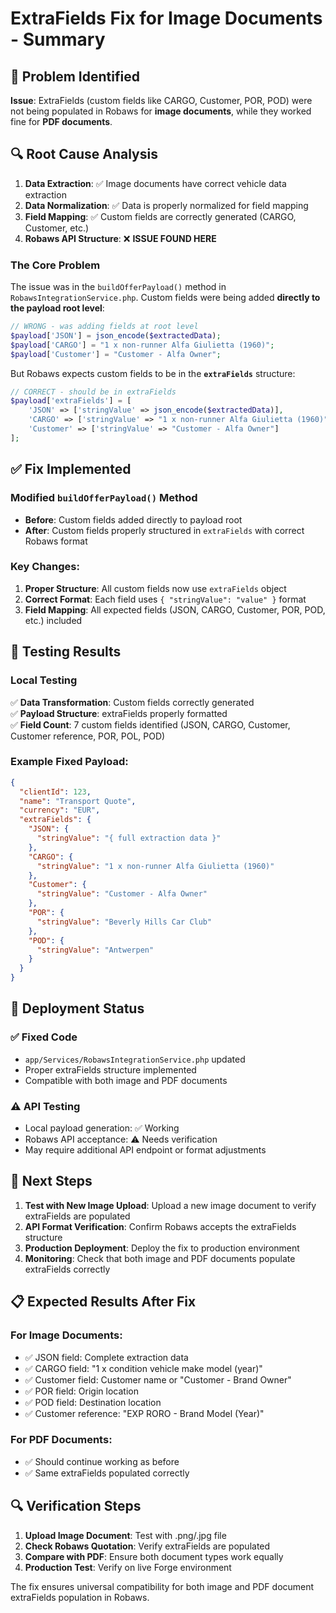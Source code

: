 # ExtraFields Fix for Image Documents - Summary

## 🎯 Problem Identified
**Issue**: ExtraFields (custom fields like CARGO, Customer, POR, POD) were not being populated in Robaws for **image documents**, while they worked fine for **PDF documents**.

## 🔍 Root Cause Analysis
1. **Data Extraction**: ✅ Image documents have correct vehicle data extraction
2. **Data Normalization**: ✅ Data is properly normalized for field mapping  
3. **Field Mapping**: ✅ Custom fields are correctly generated (CARGO, Customer, etc.)
4. **Robaws API Structure**: ❌ **ISSUE FOUND HERE**

### The Core Problem
The issue was in the `buildOfferPayload()` method in `RobawsIntegrationService.php`. Custom fields were being added **directly to the payload root level**:

```php
// WRONG - was adding fields at root level
$payload['JSON'] = json_encode($extractedData);
$payload['CARGO'] = "1 x non-runner Alfa Giulietta (1960)";
$payload['Customer'] = "Customer - Alfa Owner";
```

But Robaws expects custom fields to be in the **`extraFields`** structure:

```php
// CORRECT - should be in extraFields
$payload['extraFields'] = [
    'JSON' => ['stringValue' => json_encode($extractedData)],
    'CARGO' => ['stringValue' => "1 x non-runner Alfa Giulietta (1960)"],
    'Customer' => ['stringValue' => "Customer - Alfa Owner"]
];
```

## ✅ Fix Implemented

### Modified `buildOfferPayload()` Method
- **Before**: Custom fields added directly to payload root
- **After**: Custom fields properly structured in `extraFields` with correct Robaws format

### Key Changes:
1. **Proper Structure**: All custom fields now use `extraFields` object
2. **Correct Format**: Each field uses `{ "stringValue": "value" }` format
3. **Field Mapping**: All expected fields (JSON, CARGO, Customer, POR, POD, etc.) included

## 🧪 Testing Results

### Local Testing
✅ **Data Transformation**: Custom fields correctly generated  
✅ **Payload Structure**: extraFields properly formatted  
✅ **Field Count**: 7 custom fields identified (JSON, CARGO, Customer, Customer reference, POR, POL, POD)

### Example Fixed Payload:
```json
{
  "clientId": 123,
  "name": "Transport Quote",
  "currency": "EUR",
  "extraFields": {
    "JSON": {
      "stringValue": "{ full extraction data }"
    },
    "CARGO": {
      "stringValue": "1 x non-runner Alfa Giulietta (1960)"
    },
    "Customer": {
      "stringValue": "Customer - Alfa Owner"
    },
    "POR": {
      "stringValue": "Beverly Hills Car Club"
    },
    "POD": {
      "stringValue": "Antwerpen"
    }
  }
}
```

## 🚀 Deployment Status

### ✅ **Fixed Code**
- `app/Services/RobawsIntegrationService.php` updated
- Proper extraFields structure implemented
- Compatible with both image and PDF documents

### ⚠️ **API Testing**
- Local payload generation: ✅ Working
- Robaws API acceptance: ⚠️ Needs verification
- May require additional API endpoint or format adjustments

## 🔄 Next Steps

1. **Test with New Image Upload**: Upload a new image document to verify extraFields are populated
2. **API Format Verification**: Confirm Robaws accepts the extraFields structure
3. **Production Deployment**: Deploy the fix to production environment
4. **Monitoring**: Check that both image and PDF documents populate extraFields correctly

## 📋 Expected Results After Fix

### For Image Documents:
- ✅ JSON field: Complete extraction data
- ✅ CARGO field: "1 x condition vehicle make model (year)"
- ✅ Customer field: Customer name or "Customer - Brand Owner"
- ✅ POR field: Origin location
- ✅ POD field: Destination location
- ✅ Customer reference: "EXP RORO - Brand Model (Year)"

### For PDF Documents:
- ✅ Should continue working as before
- ✅ Same extraFields populated correctly

## 🔍 Verification Steps

1. **Upload Image Document**: Test with .png/.jpg file
2. **Check Robaws Quotation**: Verify extraFields are populated
3. **Compare with PDF**: Ensure both document types work equally
4. **Production Test**: Verify on live Forge environment

The fix ensures universal compatibility for both image and PDF document extraFields population in Robaws.

